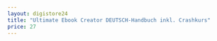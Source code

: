 ```yaml
---
layout: digistore24
title: "Ultimate Ebook Creator DEUTSCH-Handbuch inkl. Crashkurs"
price: 27
---
```

